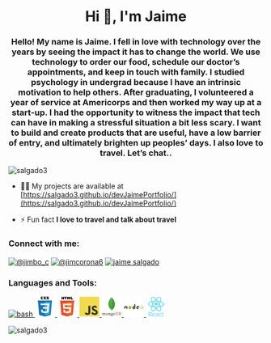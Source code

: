 <h1 align="center">Hi 👋, I'm Jaime</h1>
<h3 align="center">Hello! My name is Jaime. I fell in love with technology over the years by seeing the impact it has to change the world. We use technology to order our food, schedule our doctor’s appointments, and keep in touch with family. I studied psychology in undergrad because I have an intrinsic motivation to help others. After graduating, I volunteered a year of service at Americorps and then worked my way up at a start-up. I had the opportunity to witness the impact that tech can have in making a stressful situation a bit less scary. I want to build and create products that are useful, have a low barrier of entry, and ultimately brighten up peoples’ days. I also love to travel. Let’s chat..</h3>

<p align="left"> <img src="https://komarev.com/ghpvc/?username=salgado3&label=Profile%20views&color=0e75b6&style=flat" alt="salgado3" /> </p>

- 👨‍💻 My projects are available at [https://salgado3.github.io/devJaimePortfolio/](https://salgado3.github.io/devJaimePortfolio/)

- ⚡ Fun fact **I love to travel and talk about travel**

<h3 align="left">Connect with me:</h3>
<p align="left">
<a href="https://codepen.io/@jimbo_c" target="blank"><img align="center" src="https://cdn.jsdelivr.net/npm/simple-icons@3.0.1/icons/codepen.svg" alt="@jimbo_c" height="30" width="40" /></a>
<a href="https://twitter.com/@jimcorona6" target="blank"><img align="center" src="https://cdn-icons-png.flaticon.com/512/1409/1409937.png" alt="@jimcorona6" height="30" width="40" /></a>
<a href="https://linkedin.com/in/jaime salgado" target="blank"><img align="center" src="https://cdn.jsdelivr.net/npm/simple-icons@3.0.1/icons/linkedin.svg" alt="jaime salgado" height="30" width="40" /></a>
</p>

<h3 align="left">Languages and Tools:</h3>
<p align="left"> <a href="https://www.gnu.org/software/bash/" target="_blank"> <img src="https://www.vectorlogo.zone/logos/gnu_bash/gnu_bash-icon.svg" alt="bash" width="40" height="40"/> </a> <a href="https://www.w3schools.com/css/" target="_blank"> <img src="https://raw.githubusercontent.com/devicons/devicon/master/icons/css3/css3-original-wordmark.svg" alt="css3" width="40" height="40"/> </a> <a href="https://www.w3.org/html/" target="_blank"> <img src="https://raw.githubusercontent.com/devicons/devicon/master/icons/html5/html5-original-wordmark.svg" alt="html5" width="40" height="40"/> </a> <a href="https://developer.mozilla.org/en-US/docs/Web/JavaScript" target="_blank"> <img src="https://raw.githubusercontent.com/devicons/devicon/master/icons/javascript/javascript-original.svg" alt="javascript" width="40" height="40"/> </a> <a href="https://www.mongodb.com/" target="_blank"> <img src="https://raw.githubusercontent.com/devicons/devicon/master/icons/mongodb/mongodb-original-wordmark.svg" alt="mongodb" width="40" height="40"/> </a> <a href="https://nodejs.org" target="_blank"> <img src="https://raw.githubusercontent.com/devicons/devicon/master/icons/nodejs/nodejs-original-wordmark.svg" alt="nodejs" width="40" height="40"/> </a> <a href="https://reactjs.org/" target="_blank"> <img src="https://raw.githubusercontent.com/devicons/devicon/master/icons/react/react-original-wordmark.svg" alt="react" width="40" height="40"/> </a> </p>

<p><img align="center" src="https://github-readme-streak-stats.herokuapp.com/?user=salgado3&" alt="salgado3" /></p>

